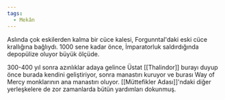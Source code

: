 ```yaml
---  
tags:  
  - Mekân  
---  
```

  
Aslında çok eskilerden kalma bir cüce kalesi, Forgunntal'daki eski cüce krallığına bağlıydı. 1000 sene kadar önce, İmparatorluk saldırdığında depopülize oluyor büyük ölçüde.  
  
300-400 yıl sonra azınlıklar adaya gelince Üstat [[Thalindor]] burayı duyup önce burada kendini geliştiriyor, sonra manastırı kuruyor ve burası Way of Mercy monklarının ana manastırı oluyor. [[Müttefikler Adası]]'ndaki diğer yerleşkelere de zor zamanlarda bütün yardımları dokunmuş.